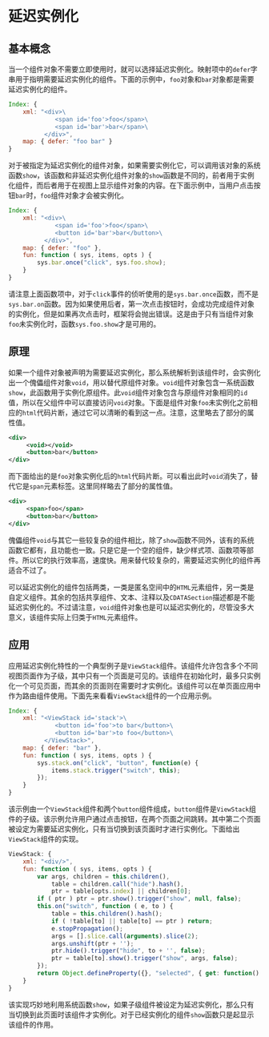 # 延迟实例化

## 基本概念

当一个组件对象不需要立即使用时，就可以选择延迟实例化。映射项中的`defer`字串用于指明需要延迟实例化的组件。下面的示例中，`foo`对象和`bar`对象都是需要延迟实例化的组件。

```js
Index: {
    xml: "<div>\
             <span id='foo'>foo</span>\
             <span id='bar'>bar</span>\
          </div>",
    map: { defer: "foo bar" }
}
```

对于被指定为延迟实例化的组件对象，如果需要实例化它，可以调用该对象的系统函数`show`，该函数和非延迟实例化组件对象的`show`函数是不同的，前者用于实例化组件，而后者用于在视图上显示组件对象的内容。在下面示例中，当用户点击按钮`bar`时，`foo`组件对象才会被实例化。

```js
Index: {
    xml: "<div>\
             <span id='foo'>foo</span>\
             <button id='bar'>bar</button>\
          </div>",
    map: { defer: "foo" },
    fun: function ( sys, items, opts ) {
        sys.bar.once("click", sys.foo.show);
    }
}
```

请注意上面函数项中，对于`click`事件的侦听使用的是`sys.bar.once`函数，而不是`sys.bar.on`函数。因为如果使用后者，第一次点击按钮时，会成功完成组件对象的实例化，但是如果再次点击时，框架将会抛出错误。这是由于只有当组件对象`foo`未实例化时，函数`sys.foo.show`才是可用的。

## 原理

如果一个组件对象被声明为需要延迟实例化，那么系统解析到该组件时，会实例化出一个傀儡组件对象`void`，用以替代原组件对象。`void`组件对象包含一系统函数`show`，此函数用于实例化原组件。此`void`组件对象包含与原组件对象相同的`id`值，所以在父组件中可以直接访问`void`对象。下面是组件对象`foo`未实例化之前相应的`html`代码片断，通过它可以清晰的看到这一点。注意，这里略去了部分的属性值。

```xml
<div>
     <void></void>
     <button>bar</button>
</div> 
```

而下面给出的是`foo`对象实例化后的`html`代码片断。可以看出此时`void`消失了，替代它是`span`元素标签。这里同样略去了部分的属性值。

```xml
<div>
     <span>foo</span>
     <button>bar</button>
</div>
```

傀儡组件`void`与其它一些较复杂的组件相比，除了`show`函数不同外，该有的系统函数它都有，且功能也一致。只是它是一个空的组件，缺少样式项、函数项等部件。所以它的执行效率高，速度快。用来替代较复杂的，需要延迟实例化的组件再适合不过了。

可以延迟实例化的组件包括两类，一类是匿名空间中的`HTML`元素组件，另一类是自定义组件。其余的包括共享组件、文本、注释以及`CDATASection`描述都是不能延迟实例化的。不过请注意，`void`组件对象也是可以延迟实例化的，尽管没多大意义，该组件实际上归类于`HTML`元素组件。

## 应用

应用延迟实例化特性的一个典型例子是`ViewStack`组件。该组件允许包含多个不同视图页面作为子级，其中只有一个页面是可见的。该组件在初始化时，最多只实例化一个可见页面，而其余的页面则在需要时才实例化。该组件可以在单页面应用中作为路由组件使用。下面先来看看`ViewStack`组件的一个应用示例。

```js
Index: {
    xml: "<ViewStack id='stack'>\
             <button id='foo'>to bar</button>\
             <button id='bar'>to foo</button>\
          </ViewStack>",
    map: { defer: "bar" },
    fun: function ( sys, items, opts ) {
        sys.stack.on("click", "button", function(e) {
            items.stack.trigger("switch", this);
        });
    }
}
```
该示例由一个`ViewStack`组件和两个`button`组件组成，`button`组件是`ViewStack`组件的子级。该示例允许用户通过点击按钮，在两个页面之间跳转。其中第二个页面被设定为需要延迟实例化，只有当切换到该页面时才进行实例化。下面给出`ViewStack`组件的实现。

```js
ViewStack: { 
	xml: "<div/>",
	fun: function ( sys, items, opts ) {
		var args, children = this.children(),
			table = children.call("hide").hash(),
			ptr = table[opts.index] || children[0];
		if ( ptr ) ptr = ptr.show().trigger("show", null, false);
		this.on("switch", function ( e, to ) {
			table = this.children().hash();
			if ( !table[to] || table[to] == ptr ) return;
			e.stopPropagation();
			args = [].slice.call(arguments).slice(2);
			args.unshift(ptr + '');
			ptr.hide().trigger("hide", to + '', false);
			ptr = table[to].show().trigger("show", args, false);
		});
		return Object.defineProperty({}, "selected", { get: function() {return ptr;}});
	}
}
```

该实现巧妙地利用系统函数`show`，如果子级组件被设定为延迟实例化，那么只有当切换到此页面时该组件才实例化。对于已经实例化的组件`show`函数只是起显示该组件的作用。